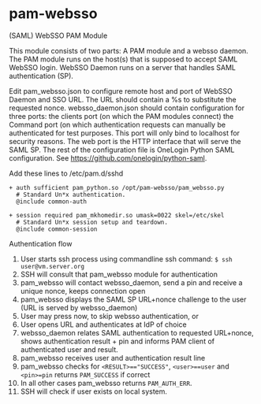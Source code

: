 # pam-websso
(SAML) WebSSO PAM Module

This module consists of two parts: A PAM module and a websso daemon.
The PAM module runs on the host(s) that is supposed to accept SAML WebSSO login.
WebSSO Daemon runs on a server that handles SAML authentication (SP).

Edit pam_websso.json to configure remote host and port of WebSSO Daemon and SSO URL. The URL should contain a %s to substitute the requested nonce.
websso_daemon.json should contain configuration for three ports: the clients port (on which the PAM modules connect) the Command port (on which authentication
requests can manually be authenticated for test purposes. This port will only bind to localhost for security reasons. The web port is the HTTP interface
that will serve the SAML SP. The rest of the configuration file is OneLogin Python SAML configuration. See https://github.com/onelogin/python-saml.

Add these lines to /etc/pam.d/sshd

```
+ auth sufficient pam_python.so /opt/pam-websso/pam_websso.py
  # Standard Un*x authentication.
  @include common-auth

+ session required pam_mkhomedir.so umask=0022 skel=/etc/skel
  # Standard Un*x session setup and teardown.
  @include common-session
```

Authentication flow

1. User starts ssh process using commandline ssh command:
```$ ssh user@vm.server.org```
2. SSH will consult that pam_websso module for authentication
3. pam_websso will contact websso_daemon, send a pin and receive a unique nonce, keeps connection open
4. pam_websso displays the SAML SP URL+nonce challenge to the user (URL is served by websso_daemon)
5. User may press <enter> now, to skip websso authentication, or
6. User opens URL and authenticates at IdP of choice
7. websso_daemon relates SAML authentication to requested URL+nonce, shows authentication result + pin and informs PAM client of authenticated user and result.
8. pam_websso receives user and authentication result line
9. pam_websso checks for ```<RESULT>=="SUCCESS"```, ```<user>==user``` and ```<pin>=pin``` returns ```PAM_SUCCESS``` if correct
10. In all other cases pam_websso returns ```PAM_AUTH_ERR```.
11. SSH will check if user exists on local system.
